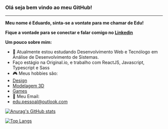 ### Olá seja bem vindo ao meu GitHub!
<hr />

**Meu nome é Eduardo, sinta-se a vontate para me chamar de Edu!**

**Fique a vontade para se conectar e falar comigo no <a target="_blank" href = "https://www.linkedin.com/in/eduardo-aguiar-s/">Linkedin</a>** <a target="_blank" href = "https://www.linkedin.com/in/eduardo-aguiar-s/"><a/>
  
  
**Um pouco sobre mim:**

- 🌱 Atualmente estou estudando Desenvolvimento Web e Tecnólogo em Análise de Desenvolvimento de Sistemas.
- Faço estágio na Original.io, e trabalho com ReactJS, Javascript, Typescript e Sass
- :video_game: Meus hobbies são: 
- <a target="_blank" href  = "https://www.behance.net/eduardoaguiars">Design</a>
- <a target="_blank" href = "https://www.artstation.com/eduardoaguiar">Modelagem 3D</a>
- <a target="_blank" href = "https://steamcommunity.com/id/ownedslayer/">Games</a>
- :email: Meu Email:
- edu.pessoal@outlook.com

[![Anurag's GitHub stats](https://github-readme-stats.vercel.app/api?username=eduardoaguiars&theme=dracula)](https://github.com/anuraghazra/github-readme-stats)

[![Top Langs](https://github-readme-stats.vercel.app/api/top-langs/?username=eduardoaguiars&langs_count=8&theme=dracula)](https://github.com/anuraghazra/github-readme-stats)
